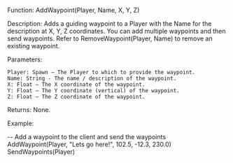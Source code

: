 Function: AddWaypoint(Player, Name, X, Y, Z)

Description: Adds a guiding waypoint to a Player with the Name for the description at X, Y, Z coordinates.  You can add multiple waypoints and then send waypoints.  Refer to RemoveWaypoint(Player, Name) to remove an existing waypoint.

Parameters:

    Player: Spawn – The Player to which to provide the waypoint.
	Name: String - The name / description of the waypoint.
    X: Float – The X coordinate of the waypoint.
    Y: Float – The Y coordinate (vertical) of the waypoint.
    Z: Float – The Z coordinate of the waypoint.

Returns: None.

Example:

-- Add a waypoint to the client and send the waypoints
AddWaypoint(Player, "Lets go here!", 102.5, -12.3, 230.0)
SendWaypoints(Player)